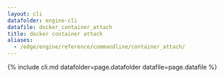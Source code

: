 ```yaml
---
layout: cli
datafolder: engine-cli
datafile: docker_container_attach
title: docker container attach
aliases:
  - /edge/engine/reference/commandline/container_attach/
---
```

<!--
This page is automatically generated from Docker's source code. If you want to
suggest a change to the text that appears here, open a ticket or pull request
in the source repository on GitHub:

https://github.com/docker/cli
-->

{% include cli.md datafolder=page.datafolder datafile=page.datafile %}
